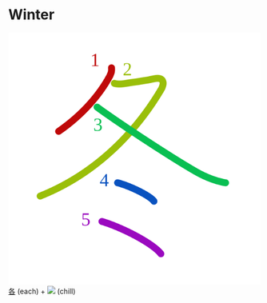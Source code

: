 # Winter
![51ac](../kanji-colorize/51ac.svg)
[各](各.md) (each) + ![](http://www.kanjidamage.com/assets/radsmall/frost-c23337fb0d7d2ddc4f70c95019c66000d09489d9c045071f1be1c3fb70077063.jpg) (chill)